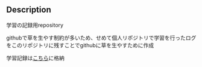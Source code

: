 ## Description
学習の記録用repository<br>

githubで草を生やす制約が多いため、せめて個人リポジトリで学習を行ったログをこのリポジトリに残すことでgithubに草を生やすために作成

学習記録は[こちら](https://github.com/onishi-teppei/study-log/tree/main/study-log)に格納
